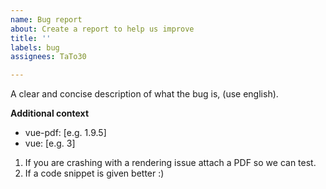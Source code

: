 ```yaml
---
name: Bug report
about: Create a report to help us improve
title: ''
labels: bug
assignees: TaTo30

---
```


A clear and concise description of what the bug is, (use english).

**Additional context**
 - vue-pdf: [e.g. 1.9.5]
 - vue: [e.g. 3]

1. If you are crashing with a rendering issue attach a PDF so we can test.
2. If a code snippet is given better :)
